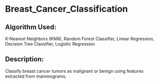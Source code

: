 # Breast_Cancer_Classification

## Algorithm Used:
K-Nearest Neighbors (KNN), Random Forest Classifier, Linear Regression, Decision Tree Classifier, Logistic Regression
## Description: 
Classify breast cancer tumors as malignant or benign using features extracted from mammograms.
